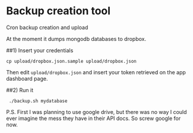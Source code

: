 # Backup creation tool

Cron backup creation and upload

At the moment it dumps mongodb databases to dropbox.

##1) Insert your credentials

``cp upload/dropbox.json.sample upload/dropbox.json``

Then edit ``upload/dropbox.json`` and insert your token retrieved on the app dashboard page.

##2) Run it

`` ./backup.sh mydatabase``

P.S. First I was planning to use google drive, but there was no way I could ever imagine the mess they have in their API docs. So screw google for now.
